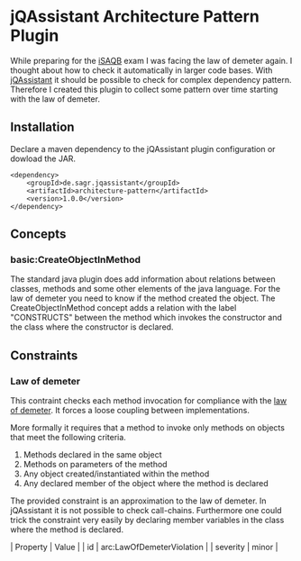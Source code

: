 # jQAssistant Architecture Pattern Plugin
While preparing for the [iSAQB](http://www.isaqb.org/?lang=en) exam I was facing the law of demeter again.
I thought about how to check it automatically in larger code bases.
With [jQAssistant](https://jqassistant.org/) it should be possible to check for complex dependency pattern.
Therefore I created this plugin to collect some pattern over time starting with the law of demeter.

## Installation
Declare a maven dependency to the jQAssistant plugin configuration or dowload the JAR.

    <dependency>
        <groupId>de.sagr.jqassistant</groupId>
        <artifactId>architecture-pattern</artifactId>
        <version>1.0.0</version>
    </dependency>
                    
## Concepts
### basic:CreateObjectInMethod
The standard java plugin does add information about relations between classes, methods and some other elements of the java language.
For the law of demeter you need to know if the method created the object.
The CreateObjectInMethod concept adds a relation with the label "CONSTRUCTS" between the method which invokes the constructor and the class where the constructor is declared.

## Constraints
### Law of demeter
This contraint checks each method invocation for compliance with the [law of demeter](https://en.wikipedia.org/wiki/Law_of_Demeter).
It forces a loose coupling between implementations.

More formally it requires that a method to invoke only methods on objects that meet the following criteria.
1. Methods declared in the same object
2. Methods on parameters of the method
3. Any object created/instantiated within the method
4. Any declared member of the object where the method is declared

The provided constraint is an approximation to the law of demeter.
In jQAssistant it is not possible to check call-chains.
Furthermore one could trick the constraint very easily by declaring member variables in the class where the method is declared.

| Property | Value                     |
| id       | arc:LawOfDemeterViolation |
| severity | minor                     |
